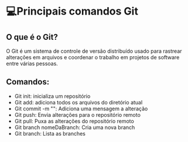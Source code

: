 # 💻Principais comandos Git 
## O que é o Git?

O Git é um sistema de controle de versão distribuído usado para rastrear alterações em arquivos e coordenar o trabalho em projetos de software entre várias pessoas.

## Comandos:
- Git init: inicializa um repositório
- Git add: adiciona todos os arquivos do diretório atual
- Git commit -m "": Adiciona uma mensagem a alteração
- Git push: Envia alterações para o repositório remoto
- Git pull: Puxa as alterações do repositório remoto
- Git branch nomeDaBranch: Cria uma nova branch
- Git branch: Lista as branches
